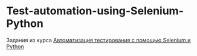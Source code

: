 # Test-automation-using-Selenium-Python
Задания из курса [Автоматизация тестирования с помощью Selenium и Python](https://stepik.org/course/575)
